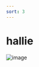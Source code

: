 ```yaml
---
sort: 3
---
```

# hallie

![image](https://user-images.githubusercontent.com/88911118/132076122-99ce06b3-c94f-4cd6-9ab4-10275bcea77b.png)
